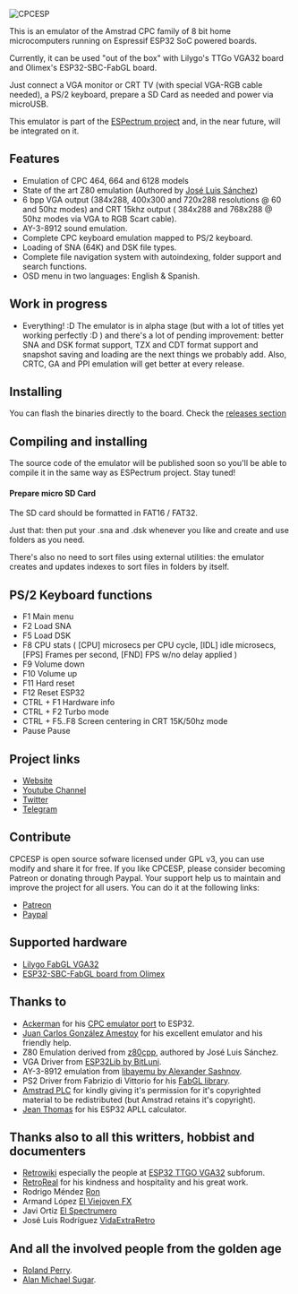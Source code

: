 ![CPCESP](https://zxespectrum.speccy.org/wp-content/uploads/2024/07/CPCESP-final.png)

This is an emulator of the Amstrad CPC family of 8 bit home microcomputers running on Espressif ESP32 SoC powered boards.

Currently, it can be used "out of the box" with Lilygo's TTGo VGA32 board and Olimex's ESP32-SBC-FabGL board.

Just connect a VGA monitor or CRT TV (with special VGA-RGB cable needed), a PS/2 keyboard, prepare a SD Card as needed and power via microUSB.

This emulator is part of the [ESPectrum project](https://github.com/EremusOne/ESPectrum) and, in the near future, will be integrated on it.

## Features

- Emulation of CPC 464, 664 and 6128 models
- State of the art Z80 emulation (Authored by [José Luis Sánchez](https://github.com/jsanchezv/z80cpp))
- 6 bpp VGA output (384x288, 400x300 and 720x288 resolutions @ 60 and 50hz modes) and CRT 15khz output ( 384x288 and 768x288 @ 50hz modes via VGA to RGB Scart cable).
- AY-3-8912 sound emulation.
- Complete CPC keyboard emulation mapped to PS/2 keyboard.
- Loading of SNA (64K) and DSK file types.
- Complete file navigation system with autoindexing, folder support and search functions.
- OSD menu in two languages: English & Spanish.

## Work in progress

- Everything! :D The emulator is in alpha stage (but with a lot of titles yet working perfectly :D ) and there's a lot of pending improvement: better SNA and DSK format support, TZX and CDT format support and snapshot saving and loading are the next things we probably add. Also, CRTC, GA and PPI emulation will get better at every release.

## Installing

You can flash the binaries directly to the board. Check the [releases section](https://github.com/EremusOne/CPCESP_alpha/releases)

## Compiling and installing

The source code of the emulator will be published soon so you'll be able to compile it in the same way as ESPectrum project. Stay tuned!

#### Prepare micro SD Card

The SD card should be formatted in FAT16 / FAT32.

Just that: then put your .sna and .dsk whenever you like and create and use folders as you need.

There's also no need to sort files using external utilities: the emulator creates and updates indexes to sort files in folders by itself.

## PS/2 Keyboard functions

- F1 Main menu
- F2 Load SNA
- F5 Load DSK
- F8 CPU stats ( [CPU] microsecs per CPU cycle, [IDL] idle microsecs, [FPS] Frames per second, [FND] FPS w/no delay applied )
- F9 Volume down
- F10 Volume up
- F11 Hard reset
- F12 Reset ESP32
- CTRL + F1 Hardware info
- CTRL + F2 Turbo mode
- CTRL + F5..F8 Screen centering in CRT 15K/50hz mode
- Pause Pause

## Project links

- [Website](https://zxespectrum.speccy.org)
- [Youtube Channel](https://www.youtube.com/@ZXESPectrum)
- [Twitter](https://twitter.com/ZX_ESPectrum)
- [Telegram](https://t.me/ZXESPectrum)

## Contribute

CPCESP is open source sofware licensed under GPL v3, you can use modify and share it for free. If you like CPCESP, please consider becoming Patreon or donating through Paypal. Your support help us to maintain and improve the project for all users. You can do it at the following links:

- [Patreon](https://www.patreon.com/ESPectrum)
- [Paypal](https://www.paypal.com/donate/?hosted_button_id=43GGRCYDS3K5S)

## Supported hardware

- [Lilygo FabGL VGA32](https://www.lilygo.cc/products/fabgl-vga32?_pos=1&_sid=b28e8cac0&_ss=r)
- [ESP32-SBC-FabGL board from Olimex](https://www.olimex.com/Products/Retro-Computers/ESP32-SBC-FabGL/open-source-hardware)

## Thanks to

- [Ackerman](https://github.com/rpsubc8) for his [CPC emulator port](https://github.com/rpsubc8/ESP32TinyCPC) to ESP32.
- [Juan Carlos González Amestoy](https://www.retrovirtualmachine.org) for his excellent emulator and his friendly help.
- Z80 Emulation derived from [z80cpp](https://github.com/jsanchezv/z80cpp), authored by José Luis Sánchez.
- VGA Driver from [ESP32Lib by BitLuni](https://github.com/bitluni/ESP32Lib).
- AY-3-8912 emulation from [libayemu by Alexander Sashnov](https://asashnov.github.io/libayemu.html).
- PS2 Driver from Fabrizio di Vittorio for his [FabGL library](https://github.com/fdivitto/FabGL).
- [Amstrad PLC](https://web.archive.org/web/20190125111043/http://www.amstrad.com/) for kindly giving it's permission for it's copyrighted material to be redistributed (but Amstrad retains it's copyright).
- [Jean Thomas](https://github.com/jeanthom/ESP32-APLL-cal) for his ESP32 APLL calculator.

## Thanks also to all this writters, hobbist and documenters

- [Retrowiki](http://retrowiki.es/) especially the people at [ESP32 TTGO VGA32](http://retrowiki.es/viewforum.php?f=114) subforum.
- [RetroReal](https://www.youtube.com/@retroreal) for his kindness and hospitality and his great work.
- Rodrigo Méndez [Ron](https://www.twitch.tv/retrocrypta)
- Armand López [El Viejoven FX](https://www.youtube.com/@ElViejovenFX)
- Javi Ortiz [El Spectrumero](https://www.youtube.com/@ElSpectrumeroJaviOrtiz) 
- José Luis Rodríguez [VidaExtraRetro](https://www.twitch.tv/vidaextraretro)

## And all the involved people from the golden age

- [Roland Perry](https://fr.wikipedia.org/wiki/Roland_Perry).
- [Alan Michael Sugar](https://en.wikipedia.org/wiki/Alan_Sugar).
